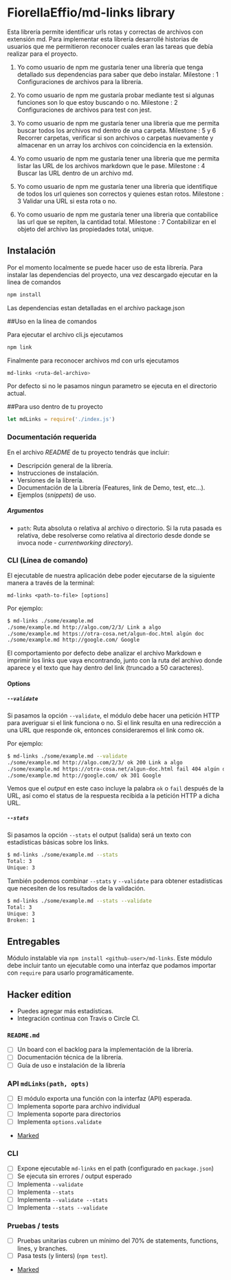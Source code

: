 # FiorellaEffio/md-links library

Esta librería permite identificar urls rotas y correctas de archivos con extensión md.
Para implementar esta librería desarrollé historias de usuarios que me permitieron reconocer cuales eran las tareas
que debía realizar para el proyecto.

1. Yo como usuario de npm me gustaría tener una librería que tenga detallado sus dependencias para saber que debo instalar.
Milestone : 1 Configuraciones de archivos para la librería.

2. Yo como usuario de npm me gustaría probar mediante test si algunas funciones son lo que estoy buscando o no.
Milestone : 2 Configuraciones de archivos para test con jest.

3. Yo como usuario de npm me gustaría tener una libreria que me permita buscar todos los archivos md dentro de una carpeta.
Milestone : 5 y 6 Recorrer carpetas, verificar si son archivos o carpetas nuevamente y almacenar en un array los archivos con coincidencia en la extensión.

4. Yo como usuario de npm me gustaría tener una libreria que me permita listar las URL de los archivos markdown que le pase.
Milestone : 4 Buscar las URL dentro de un archivo md.

5. Yo como usuario de npm me gustaría tener una libreria que identifique de todos los url quienes son correctos y quienes estan rotos.
Milestone : 3 Validar una URL si esta rota o no.

6. Yo como usuario de npm me gustaría tener una libreria que contabilice las url que se repiten, la cantidad total.
Milestone : 7 Contabilizar en el objeto del archivo las propiedades total, unique.

## Instalación

Por el momento localmente se puede hacer uso de esta librería.
Para instalar las dependencias del proyecto, una vez descargado ejecutar en la linea de comandos

```bash
npm install
```

Las dependencias estan detalladas en el archivo package.json

##Uso en la línea de comandos

Para ejecutar el archivo cli.js ejecutamos

```bash
npm link
```

Finalmente para reconocer archivos md con urls ejecutamos

```bash
md-links <ruta-del-archivo>
```

Por defecto si no le pasamos ningun parametro se ejecuta en el directorio actual.

##Para uso dentro de tu proyecto

```js
let mdLinks = require('./index.js')
```

### Documentación requerida

En el archivo _README_ de tu proyecto tendrás que incluir:

- Descripción general de la librería.
- Instrucciones de instalación.
- Versiones de la librería.
- Documentación de la Librería (Features, link de Demo, test, etc...).
- Ejemplos (_snippets_) de uso.

##### Argumentos

- `path`: Ruta absoluta o relativa al archivo o directorio. Si la ruta pasada es relativa, debe resolverse como relativa al directorio desde donde se invoca node - _currentworking directory_).

### CLI (Línea de comando)

El ejecutable de nuestra aplicación debe poder ejecutarse de la siguiente
manera a través de la terminal:

`md-links <path-to-file> [options]`

Por ejemplo:

```sh
$ md-links ./some/example.md
./some/example.md http://algo.com/2/3/ Link a algo
./some/example.md https://otra-cosa.net/algun-doc.html algún doc
./some/example.md http://google.com/ Google
```

El comportamiento por defecto debe analizar el archivo Markdown e imprimir los links que vaya
encontrando, junto con la ruta del archivo donde aparece y el texto
que hay dentro del link (truncado a 50 caracteres).

#### Options

##### `--validate`

Si pasamos la opción `--validate`, el módulo debe hacer una petición HTTP para
averiguar si el link funciona o no. Si el link resulta en una redirección a una
URL que responde ok, entonces consideraremos el link como ok.

Por ejemplo:

```sh
$ md-links ./some/example.md --validate
./some/example.md http://algo.com/2/3/ ok 200 Link a algo
./some/example.md https://otra-cosa.net/algun-doc.html fail 404 algún doc
./some/example.md http://google.com/ ok 301 Google
```

Vemos que el _output_ en este caso incluye la palabra `ok` o `fail` después de
la URL, así como el status de la respuesta recibida a la petición HTTP a dicha
URL.

##### `--stats`

Si pasamos la opción `--stats` el output (salida) será un texto con estadísticas
básicas sobre los links.

```sh
$ md-links ./some/example.md --stats
Total: 3
Unique: 3
```

También podemos combinar `--stats` y `--validate` para obtener estadísticas que
necesiten de los resultados de la validación.

```sh
$ md-links ./some/example.md --stats --validate
Total: 3
Unique: 3
Broken: 1
```

## Entregables

Módulo instalable via `npm install <github-user>/md-links`. Este módulo debe
incluir tanto un ejecutable como una interfaz que podamos importar con `require`
para usarlo programáticamente.

## Hacker edition

- Puedes agregar más estadísticas.
- Integración continua con Travis o Circle CI.

### `README.md`

- [ ] Un board con el backlog para la implementación de la librería.
- [ ] Documentación técnica de la librería.
- [ ] Guía de uso e instalación de la librería

### API `mdLinks(path, opts)`

- [ ] El módulo exporta una función con la interfaz (API) esperada.
- [ ] Implementa soporte para archivo individual
- [ ] Implementa soporte para directorios
- [ ] Implementa `options.validate`
- [Marked](https://github.com/markedjs/marked/blob/master/docs/USING_PRO.md)
### CLI

- [ ] Expone ejecutable `md-links` en el path (configurado en `package.json`)
- [ ] Se ejecuta sin errores / output esperado
- [ ] Implementa `--validate`
- [ ] Implementa `--stats`
- [ ] Implementa `--validate --stats`
- [ ] Implementa `--stats --validate`

### Pruebas / tests

- [ ] Pruebas unitarias cubren un mínimo del 70% de statements, functions,
      lines, y branches.
- [ ] Pasa tests (y linters) (`npm test`).
- [Marked](https://github.com/markedjs/marked/blob/master/docs/USING_PRO.md)
